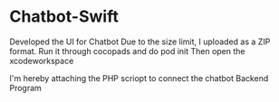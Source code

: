 # Chatbot-Swift
Developed the UI for Chatbot
Due to the size limit, I uploaded as a ZIP format.
Run it through cocopads and do pod init
Then open the xcodeworkspace

I'm hereby attaching the PHP scriopt to connect the chatbot Backend Program
